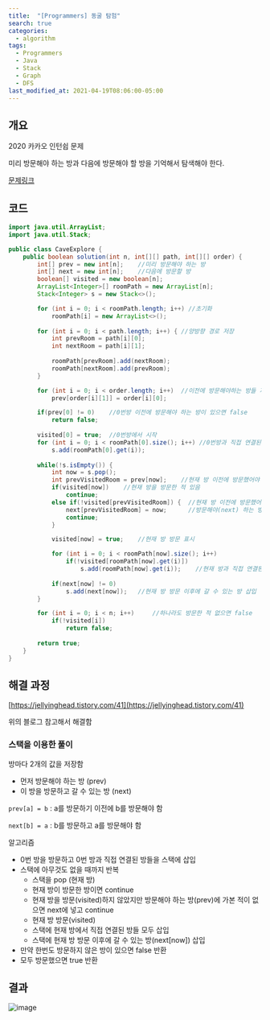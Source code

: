 ```yaml
---
title:  "[Programmers] 동굴 탐험"
search: true
categories: 
  - algorithm
tags:
  - Programmers
  - Java
  - Stack
  - Graph
  - DFS
last_modified_at: 2021-04-19T08:06:00-05:00
---
```


## 개요

2020 카카오 인턴쉽 문제

미리 방문해야 하는 방과 다음에 방문해야 할 방을 기억해서 탐색해야 한다.

[문제링크](https://programmers.co.kr/learn/courses/30/lessons/67260)


## 코드

```java
import java.util.ArrayList;
import java.util.Stack;

public class CaveExplore {
    public boolean solution(int n, int[][] path, int[][] order) {
        int[] prev = new int[n];    //미리 방문해야 하는 방
        int[] next = new int[n];    //다음에 방문할 방
        boolean[] visited = new boolean[n];
        ArrayList<Integer>[] roomPath = new ArrayList[n];
        Stack<Integer> s = new Stack<>();

        for (int i = 0; i < roomPath.length; i++) //초기화
            roomPath[i] = new ArrayList<>();
        
        for (int i = 0; i < path.length; i++) { //양방향 경로 저장
            int prevRoom = path[i][0];
            int nextRoom = path[i][1];
            
            roomPath[prevRoom].add(nextRoom);
            roomPath[nextRoom].add(prevRoom);
        }

        for (int i = 0; i < order.length; i++)  //이전에 방문해야하는 방들 저장
            prev[order[i][1]] = order[i][0];

        if(prev[0] != 0)    //0번방 이전에 방문해야 하는 방이 있으면 false
            return false;
        
        visited[0] = true;  //0번방에서 시작
        for (int i = 0; i < roomPath[0].size(); i++) //0번방과 직접 연결된 방들을 스택에 삽입
            s.add(roomPath[0].get(i));
        
        while(!s.isEmpty()) {
            int now = s.pop();
            int prevVisitedRoom = prev[now];    //현재 방 이전에 방문했어야 하는 방
            if(visited[now])    //현재 방을 방문한 적 있음
                continue;
            else if(!visited[prevVisitedRoom]) {  //현재 방 이전에 방문했어야 하는 방을 가본 적 없음
                next[prevVisitedRoom] = now;      //방문해야(next) 하는 방 목록에 현재 방 저장
                continue;
            }  

            visited[now] = true;    //현재 방 방문 표시

            for (int i = 0; i < roomPath[now].size(); i++) 
                if(!visited[roomPath[now].get(i)])
                    s.add(roomPath[now].get(i));    //현재 방과 직접 연결된 방 중에 방문 안한 방 삽입
            
            if(next[now] != 0)
                s.add(next[now]);   //현재 방 방문 이후에 갈 수 있는 방 삽입
        }

        for (int i = 0; i < n; i++)     //하나라도 방문한 적 없으면 false
            if(!visited[i])
                return false;
        
        return true;
    }
}
```

## 해결 과정

[https://jellyinghead.tistory.com/41](https://jellyinghead.tistory.com/41)

위의 블로그 참고해서 해결함

### 스택을 이용한 풀이

방마다 2개의 값을 저장함 

- 먼저 방문해야 하는 방 (prev)
- 이 방을 방문하고 갈 수 있는 방 (next)

`prev[a] = b`  : a를 방문하기 이전에 b를 방문해야 함

`next[b] = a`  : b를 방문하고 a를 방문해야 함

알고리즘

- 0번 방을 방문하고 0번 방과 직접 연결된 방들을 스택에 삽입
- 스택에 아무것도 없을 때까지 반복
    - 스택을 pop (현재 방)
    - 현재 방이 방문한 방이면 continue
    - 현재 방을 방문(visited)하지 않았지만 방문해야 하는 방(prev)에 가본 적이 없으면 next에 넣고 continue
    - 현재 방 방문(visited)
    - 스택에 현재 방에서 직접 연결된 방들 모두 삽입
    - 스택에 현재 방 방문 이후에 갈 수 있는 방(next[now]) 삽입
- 만약 한번도 방문하지 않은 방이 있으면 false 반환
- 모두 방문했으면 true 반환

## 결과

![image](https://user-images.githubusercontent.com/47655983/104799427-614ca280-5812-11eb-92e9-2c10a988a52c.png)